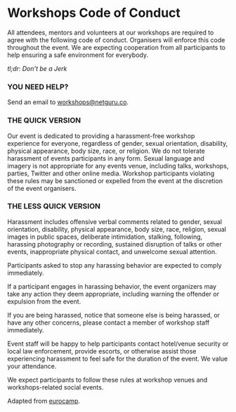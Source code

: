 # Workshops Code of Conduct

All attendees, mentors and volunteers at our workshops are required to agree with the following code of conduct. Organisers will enforce this code throughout the event. We are expecting cooperation from all participants to help ensuring a safe environment for everybody.

*tl;dr: Don’t be a Jerk*

### YOU NEED HELP?

Send an email to workshops@netguru.co.

### THE QUICK VERSION

Our event is dedicated to providing a harassment-free workshop experience for everyone, regardless of gender, sexual orientation, disability, physical appearance, body size, race, or religion. We do not tolerate harassment of events participants in any form. Sexual language and imagery is not appropriate for any events venue, including talks, workshops, parties, Twitter and other online media. Workshop participants violating these rules may be sanctioned or expelled from the event at the discretion of the event organisers.

### THE LESS QUICK VERSION

Harassment includes offensive verbal comments related to gender, sexual orientation, disability, physical appearance, body size, race, religion, sexual images in public spaces, deliberate intimidation, stalking, following, harassing photography or recording, sustained disruption of talks or other events, inappropriate physical contact, and unwelcome sexual attention.

Participants asked to stop any harassing behavior are expected to comply immediately.

If a participant engages in harassing behavior, the event organizers may take any action they deem appropriate, including warning the offender or expulsion from the event.

If you are being harassed, notice that someone else is being harassed, or have any other concerns, please contact a member of workshop staff immediately.

Event staff will be happy to help participants contact hotel/venue security or local law enforcement, provide escorts, or otherwise assist those experiencing harassment to feel safe for the duration of the event. We value your attendance.

We expect participants to follow these rules at workshop venues and workshops-related social events.

Adapted from [eurocamp](http://2014.eurucamp.org/policies/).
